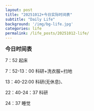 ```yaml
---
layout: post
title: "20251012+今日实际时间表"
subtitle: "Daily Life"
background: '/img/bg-life.jpg'
categories: life
permalink: /life_posts/20251012-life/
---
```

**<span style="font-size: 120%">今日时间表</span>**



7：52 起床

7：52-13：00 科研+洗衣服+扫地

13：40-22:00 科研(无休息)、

22：40-24：37 科研

24：37 睡觉





